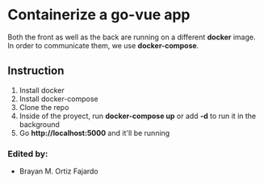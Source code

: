 # Containerize a go-vue app
Both the front as well as the back are running on a different **docker** image. In order to communicate them, we use **docker-compose**.

## Instruction
1. Install docker
2. Install docker-compose
3. Clone the repo
4. Inside of the proyect, run **docker-compose up** or add **-d** to run it in the background
5. Go **http://localhost:5000** and it'll be running

### Edited by:
* Brayan M. Ortiz Fajardo
